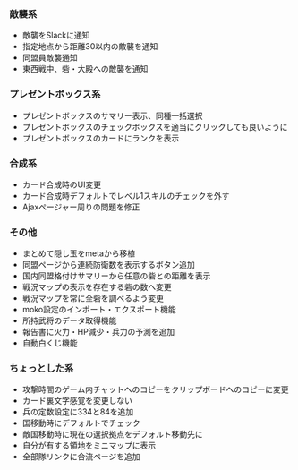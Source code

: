 ### 敵襲系

* 敵襲をSlackに通知
* 指定地点から距離30以内の敵襲を通知
* 同盟員敵襲通知
* 東西戦中、砦・大殿への敵襲を通知


### プレゼントボックス系

* プレゼントボックスのサマリー表示、同種一括選択
* プレゼントボックスのチェックボックスを適当にクリックしても良いように
* プレゼントボックスのカードにランクを表示


### 合成系

* カード合成時のUI変更
* カード合成時デフォルトでレベル1スキルのチェックを外す
* Ajaxページャー周りの問題を修正


### その他

* まとめて隠し玉をmetaから移植
* 同盟ページから連続防衛数を表示するボタン追加
* 国内同盟格付けサマリーから任意の砦との距離を表示
* 戦況マップの表示を存在する砦の数へ変更
* 戦況マップを常に全砦を調べるよう変更
* moko設定のインポート・エクスポート機能
* 所持武将のデータ取得機能
* 報告書に火力・HP減少・兵力の予測を追加
* 自動白くじ機能


### ちょっとした系

* 攻撃時間のゲーム内チャットへのコピーをクリップボードへのコピーに変更
* カード裏文字感覚を変更しない
* 兵の定数設定に334と84を追加
* 国移動時にデフォルトでチェック
* 敵国移動時に現在の選択拠点をデフォルト移動先に
* 自分が有する領地をミニマップに表示
* 全部隊リンクに合流ページを追加
